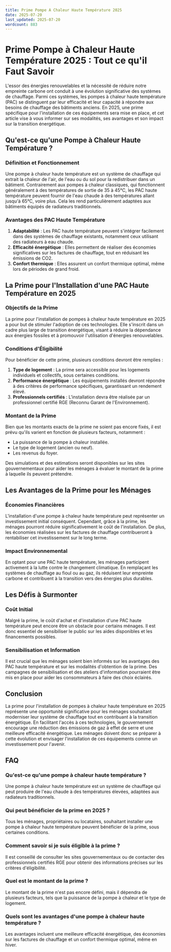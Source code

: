 ```yaml
---
title: Prime Pompe A Chaleur Haute Température 2025
date: 2025-07-20
last_updated: 2025-07-20
wordcount: 883
---
```


# Prime Pompe à Chaleur Haute Température 2025 : Tout ce qu'il Faut Savoir

L'essor des énergies renouvelables et la nécessité de réduire notre empreinte carbone ont conduit à une évolution significative des systèmes de chauffage. Parmi ces systèmes, les pompes à chaleur haute température (PAC) se distinguent par leur efficacité et leur capacité à répondre aux besoins de chauffage des bâtiments anciens. En 2025, une prime spécifique pour l'installation de ces équipements sera mise en place, et cet article vise à vous informer sur ses modalités, ses avantages et son impact sur la transition énergétique.

## Qu'est-ce qu'une Pompe à Chaleur Haute Température ?

### Définition et Fonctionnement

Une pompe à chaleur haute température est un système de chauffage qui extrait la chaleur de l'air, de l'eau ou du sol pour la redistribuer dans un bâtiment. Contrairement aux pompes à chaleur classiques, qui fonctionnent généralement à des températures de sortie de 35 à 45°C, les PAC haute température peuvent fournir de l'eau chaude à des températures allant jusqu'à 65°C, voire plus. Cela les rend particulièrement adaptées aux bâtiments équipés de radiateurs traditionnels.

### Avantages des PAC Haute Température

1. **Adaptabilité** : Les PAC haute température peuvent s'intégrer facilement dans des systèmes de chauffage existants, notamment ceux utilisant des radiateurs à eau chaude.
2. **Efficacité énergétique** : Elles permettent de réaliser des économies significatives sur les factures de chauffage, tout en réduisant les émissions de CO2.
3. **Confort thermique** : Elles assurent un confort thermique optimal, même lors de périodes de grand froid.

## La Prime pour l'Installation d'une PAC Haute Température en 2025

### Objectifs de la Prime

La prime pour l'installation de pompes à chaleur haute température en 2025 a pour but de stimuler l'adoption de ces technologies. Elle s'inscrit dans un cadre plus large de transition énergétique, visant à réduire la dépendance aux énergies fossiles et à promouvoir l'utilisation d'énergies renouvelables.

### Conditions d'Éligibilité

Pour bénéficier de cette prime, plusieurs conditions devront être remplies :

1. **Type de logement** : La prime sera accessible pour les logements individuels et collectifs, sous certaines conditions.
2. **Performance énergétique** : Les équipements installés devront répondre à des critères de performance spécifiques, garantissant un rendement élevé.
3. **Professionnels certifiés** : L'installation devra être réalisée par un professionnel certifié RGE (Reconnu Garant de l'Environnement).

### Montant de la Prime

Bien que les montants exacts de la prime ne soient pas encore fixés, il est prévu qu'ils varient en fonction de plusieurs facteurs, notamment :

- La puissance de la pompe à chaleur installée.
- Le type de logement (ancien ou neuf).
- Les revenus du foyer.

Des simulations et des estimations seront disponibles sur les sites gouvernementaux pour aider les ménages à évaluer le montant de la prime à laquelle ils peuvent prétendre.

## Les Avantages de la Prime pour les Ménages

### Économies Financières

L'installation d'une pompe à chaleur haute température peut représenter un investissement initial conséquent. Cependant, grâce à la prime, les ménages pourront réduire significativement le coût de l'installation. De plus, les économies réalisées sur les factures de chauffage contribueront à rentabiliser cet investissement sur le long terme.

### Impact Environnemental

En optant pour une PAC haute température, les ménages participent activement à la lutte contre le changement climatique. En remplaçant les systèmes de chauffage au fioul ou au gaz, ils réduisent leur empreinte carbone et contribuent à la transition vers des énergies plus durables.

## Les Défis à Surmonter

### Coût Initial

Malgré la prime, le coût d'achat et d'installation d'une PAC haute température peut encore être un obstacle pour certains ménages. Il est donc essentiel de sensibiliser le public sur les aides disponibles et les financements possibles.

### Sensibilisation et Information

Il est crucial que les ménages soient bien informés sur les avantages des PAC haute température et sur les modalités d'obtention de la prime. Des campagnes de sensibilisation et des ateliers d'information pourraient être mis en place pour aider les consommateurs à faire des choix éclairés.

## Conclusion

La prime pour l'installation de pompes à chaleur haute température en 2025 représente une opportunité significative pour les ménages souhaitant moderniser leur système de chauffage tout en contribuant à la transition énergétique. En facilitant l'accès à ces technologies, le gouvernement encourage une réduction des émissions de gaz à effet de serre et une meilleure efficacité énergétique. Les ménages doivent donc se préparer à cette évolution et envisager l'installation de ces équipements comme un investissement pour l'avenir.

## FAQ

### Qu'est-ce qu'une pompe à chaleur haute température ?

Une pompe à chaleur haute température est un système de chauffage qui peut produire de l'eau chaude à des températures élevées, adaptées aux radiateurs traditionnels.

### Qui peut bénéficier de la prime en 2025 ?

Tous les ménages, propriétaires ou locataires, souhaitant installer une pompe à chaleur haute température peuvent bénéficier de la prime, sous certaines conditions.

### Comment savoir si je suis éligible à la prime ?

Il est conseillé de consulter les sites gouvernementaux ou de contacter des professionnels certifiés RGE pour obtenir des informations précises sur les critères d'éligibilité.

### Quel est le montant de la prime ?

Le montant de la prime n'est pas encore défini, mais il dépendra de plusieurs facteurs, tels que la puissance de la pompe à chaleur et le type de logement.

### Quels sont les avantages d'une pompe à chaleur haute température ?

Les avantages incluent une meilleure efficacité énergétique, des économies sur les factures de chauffage et un confort thermique optimal, même en hiver.